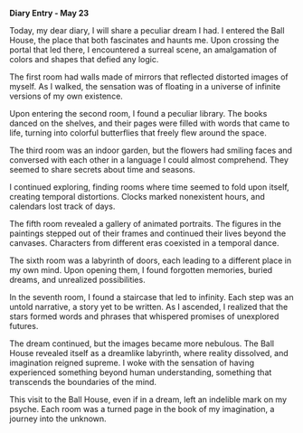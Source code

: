 **Diary Entry - May 23** 

Today, my dear diary, I will share a peculiar dream I had. I entered the Ball House, the place that both fascinates and haunts me. Upon crossing the portal that led there, I encountered a surreal scene, an amalgamation of colors and shapes that defied any logic.

The first room had walls made of mirrors that reflected distorted images of myself. As I walked, the sensation was of floating in a universe of infinite versions of my own existence.

Upon entering the second room, I found a peculiar library. The books danced on the shelves, and their pages were filled with words that came to life, turning into colorful butterflies that freely flew around the space.

The third room was an indoor garden, but the flowers had smiling faces and conversed with each other in a language I could almost comprehend. They seemed to share secrets about time and seasons.

I continued exploring, finding rooms where time seemed to fold upon itself, creating temporal distortions. Clocks marked nonexistent hours, and calendars lost track of days.

The fifth room revealed a gallery of animated portraits. The figures in the paintings stepped out of their frames and continued their lives beyond the canvases. Characters from different eras coexisted in a temporal dance.

The sixth room was a labyrinth of doors, each leading to a different place in my own mind. Upon opening them, I found forgotten memories, buried dreams, and unrealized possibilities.

In the seventh room, I found a staircase that led to infinity. Each step was an untold narrative, a story yet to be written. As I ascended, I realized that the stars formed words and phrases that whispered promises of unexplored futures.

The dream continued, but the images became more nebulous. The Ball House revealed itself as a dreamlike labyrinth, where reality dissolved, and imagination reigned supreme. I woke with the sensation of having experienced something beyond human understanding, something that transcends the boundaries of the mind.

This visit to the Ball House, even if in a dream, left an indelible mark on my psyche. Each room was a turned page in the book of my imagination, a journey into the unknown.
